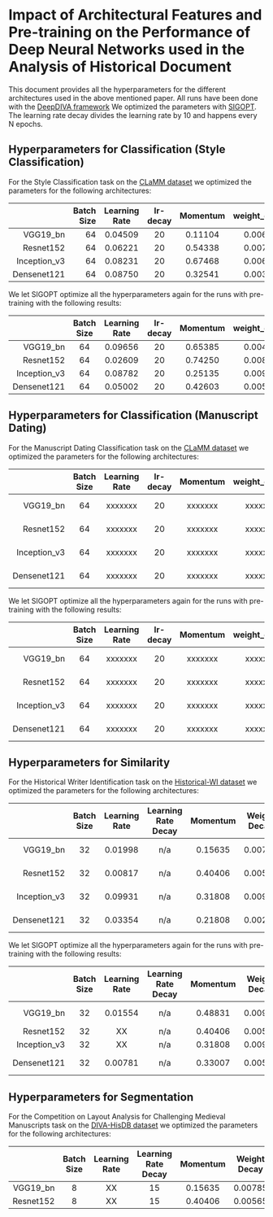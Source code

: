 # Impact of Architectural Features and Pre-training on the Performance of Deep Neural Networks used in the Analysis of Historical Document

This document provides all the hyperparameters for the different architectures used in the above mentioned paper. All runs have been done with the [DeepDIVA framework](https://github.com/DIVA-DIA/DeepDIVA) We optimized the parameters with [SIGOPT](https://sigopt.com). The learning rate decay divides the learning rate by 10 and happens every N epochs.



## Hyperparameters for Classification (Style Classification)

For the Style Classification task on the [CLaMM dataset](http://clamm.irht.cnrs.fr/wp-content/uploads/ICDAR2017_CLaMM_Training.zip) we optimized the parameters for the following architectures:

|               | Batch Size    | Learning Rate   | lr-decay      | Momentum      | weight_decay   | test accuracy |
|-------------: |-------------: |:---------------:|:-------------:|:-------------:|:--------------:|:-------------:|
| VGG19_bn      | 64            | 0.04509         | 20            | 0.11104       | 0.00680        | 36.97 %       |
| Resnet152     | 64            | 0.06221         | 20            | 0.54338       | 0.00771        | 34.78 %       |
| Inception_v3  | 64            | 0.08231         | 20            | 0.67468       | 0.00689        | 42.72 %       |
| Densenet121   | 64            | 0.08750         | 20            | 0.32541       | 0.00389        | 42.17 %       | 

We let SIGOPT optimize all the hyperparameters again for the runs with pre-training with the following results:

|               | Batch Size    | Learning Rate   | lr-decay      | Momentum      | weight_decay   | test accuracy |
|-------------: |:-------------:|:---------------:|:-------------:|:-------------:|:--------------:|:-------------:|
| VGG19_bn      | 64            | 0.09656         | 20            | 0.65385       | 0.00435        | 47.27 %       |
| Resnet152     | 64            | 0.02609         | 20            | 0.74250       | 0.00895        | 44.42 %       |
| Inception_v3  | 64            | 0.08782         | 20            | 0.25135       | 0.00956        | 48.82 %       |
| Densenet121   | 64            | 0.05002         | 20            | 0.42603       | 0.00575        | 45.92 %       | 

## Hyperparameters for Classification (Manuscript Dating)

For the Manuscript Dating Classification task on the [CLaMM dataset](http://clamm.irht.cnrs.fr/wp-content/uploads/ICDAR2017_CLaMM_Training.zip) we optimized the parameters for the following architectures:

|               | Batch Size    | Learning Rate   | lr-decay      | Momentum      | weight_decay   | test accuracy |
|-------------: |:-------------:|:---------------:|:-------------:|:-------------:|:--------------:|:-------------:|
| VGG19_bn      | 64            | xxxxxxx         | 20            | xxxxxxx       | xxxxxxx        | xxxxxxx %       |
| Resnet152     | 64            | xxxxxxx         | 20            | xxxxxxx       | xxxxxxx        | xxxxxxx %       |
| Inception_v3  | 64            | xxxxxxx         | 20            | xxxxxxx       | xxxxxxx        | xxxxxxx %       |
| Densenet121   | 64            | xxxxxxx         | 20            | xxxxxxx       | xxxxxxx        | xxxxxxx %       |

We let SIGOPT optimize all the hyperparameters again for the runs with pre-training with the following results:

|               | Batch Size    | Learning Rate   | lr-decay      | Momentum      | weight_decay   | test accuracy |
|-------------: |:-------------:|:---------------:|:-------------:|:-------------:|:--------------:|:-------------:|
| VGG19_bn      | 64            | xxxxxxx         | 20            | xxxxxxx       | xxxxxxx        | xxxxxxx %       |
| Resnet152     | 64            | xxxxxxx         | 20            | xxxxxxx       | xxxxxxx        | xxxxxxx %       |
| Inception_v3  | 64            | xxxxxxx         | 20            | xxxxxxx       | xxxxxxx        | xxxxxxx %       |
| Densenet121   | 64            | xxxxxxx         | 20            | xxxxxxx       | xxxxxxx        | xxxxxxx %       |

## Hyperparameters for Similarity

For the Historical Writer Identification task on the [Historical-WI dataset](https://scriptnet.iit.demokritos.gr/competitions/6/) we optimized the parameters for the following architectures:

|               | Batch Size      | Learning Rate   | Learning Rate Decay | Momentum      | Weight Decay   | Output Channels | Test mAP      |
|-------------: |:---------------:|:---------------:|:-------------------:|:--------------:|:-------------:|:---------------:|:-------------:|
| VGG19_bn      | 32              | 0.01998         | n/a                 | 0.15635       | 0.00785        | 128             | 2.645 %       | 
| Resnet152     | 32              | 0.00817         | n/a                 | 0.40406       | 0.00565        | 128             | 6.570 %       |
| Inception_v3  | 32              | 0.09931         | n/a                 | 0.31808       | 0.00976        | 128             | 17.49 %       |
| Densenet121   | 32              | 0.03354         | n/a                 | 0.21808       | 0.00231        | 128             | 13.97 %       |

We let SIGOPT optimize all the hyperparameters again for the runs with pre-training with the following results:

|               | Batch Size      | Learning Rate   | Learning Rate Decay | Momentum      | Weight Decay   | Output Channels | Test mAP      |
|-------------: |:---------------:|:---------------:|:-------------------:|:-------------:|:--------------:|:---------------:|:-------------:|
| VGG19_bn      | 32              | 0.01554         | n/a                 | 0.48831       | 0.00959        | 128             | 7.648 %       | 
| Resnet152     | 32              | XX              | n/a                 | 0.40406       | 0.00565        | 128             | XX %       |
| Inception_v3  | 32              | XX              | n/a                 | 0.31808       | 0.00976        | 128             | XX %       |
| Densenet121   | 32              | 0.00781         | n/a                 | 0.33007       | 0.00588        | 128             | 19.21 %       |


## Hyperparameters for Segmentation

For the Competition on Layout Analysis for Challenging Medieval Manuscripts task on the [DIVA-HisDB dataset](https://diuf.unifr.ch/main/hisdoc/icdar2017-hisdoc-layout-comp) we optimized the parameters for the following architectures:

|               | Batch Size | Learning Rate   | Learning Rate Decay | Momentum      | Weight Decay   | Crop Size | Crops per Page | Pages in Memory | Test meanIU   |
|-------------: |:----------:|:---------------:|:-------------------:|:--------------:|:-------------:|:---------:|:--------------:|:---------------:|:-------------:|
| VGG19_bn      | 8          | XX              | 15                  | 0.15635       | 0.00785        | 256       | 200            | 3               | XX %       | 
| Resnet152     | 8          | XX              | 15                  | 0.40406       | 0.00565        | 256       | 200            | 3               | XX %       |


